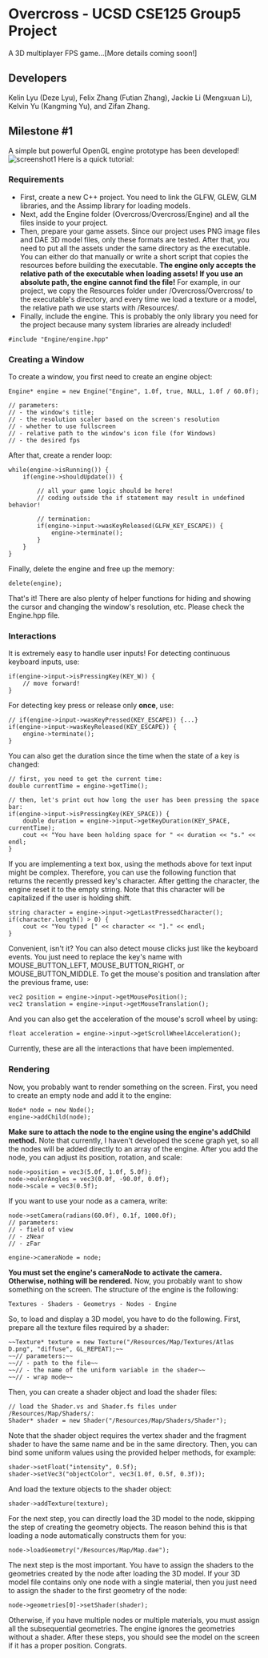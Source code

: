 # Overcross - UCSD CSE125 Group5 Project
A 3D multiplayer FPS game...[More details coming soon!]

## Developers
Kelin Lyu (Deze Lyu), Felix Zhang (Futian Zhang), Jackie Li (Mengxuan Li), Kelvin Yu (Kangming Yu), and Zifan Zhang.

## Milestone #1
A simple but powerful OpenGL engine prototype has been developed!
![screenshot1](https://github.com/ucsd-cse125-sp22/cse125-sp22-group5/blob/main/Screenshots/Screenshot1.png?raw=true)
Here is a quick tutorial:
### Requirements
- First, create a new C++ project. You need to link the GLFW, GLEW, GLM libraries, and the Assimp library for loading models.
- Next, add the Engine folder (Overcross/Overcross/Engine) and all the files inside to your project.
- Then, prepare your game assets. Since our project uses PNG image files and DAE 3D model files, only these formats are tested. After that, you need to put all the assets under the same directory as the executable. You can either do that manually or write a short script that copies the resources before building the executable. **The engine only accepts the relative path of the executable when loading assets! If you use an absolute path, the engine cannot find the file!** For example, in our project, we copy the Resources folder under /Overcross/Overcross/ to the executable's directory, and every time we load a texture or a model, the relative path we use starts with /Resources/.
- Finally, include the engine. This is probably the only library you need for the project because many system libraries are already included!
```
#include "Engine/engine.hpp"
```
### Creating a Window
To create a window, you first need to create an engine object:
```
Engine* engine = new Engine("Engine", 1.0f, true, NULL, 1.0f / 60.0f);

// parameters: 
// - the window's title;
// - the resolution scaler based on the screen's resolution
// - whether to use fullscreen
// - relative path to the window's icon file (for Windows)
// - the desired fps
```
After that, create a render loop:
```
while(engine->isRunning()) {
    if(engine->shouldUpdate()) {
    
        // all your game logic should be here!
        // coding outside the if statement may result in undefined behavior!
        
        // termination:
        if(engine->input->wasKeyReleased(GLFW_KEY_ESCAPE)) {
            engine->terminate();
        }
    }
}
```
Finally, delete the engine and free up the memory:
```
delete(engine);
```
That's it! There are also plenty of helper functions for hiding and showing the cursor and changing the window's resolution, etc. Please check the Engine.hpp file.
### Interactions
It is extremely easy to handle user inputs!
For detecting continuous keyboard inputs, use:
```
if(engine->input->isPressingKey(KEY_W)) {
    // move forward!
}
```
For detecting key press or release only **once**, use:
```
// if(engine->input->wasKeyPressed(KEY_ESCAPE)) {...}
if(engine->input->wasKeyReleased(KEY_ESCAPE)) {
    engine->terminate();
}
```
You can also get the duration since the time when the state of a key is changed:
```
// first, you need to get the current time:
double currentTime = engine->getTime();

// then, let's print out how long the user has been pressing the space bar:
if(engine->input->isPressingKey(KEY_SPACE)) {
    double duration = engine->input->getKeyDuration(KEY_SPACE, currentTime);
    cout << "You have been holding space for " << duration << "s." << endl;
}
```
If you are implementing a text box, using the methods above for text input might be complex. Therefore, you can use the following function that returns the recently pressed key's character. After getting the character, the engine reset it to the empty string. Note that this character will be capitalized if the user is holding shift.
```
string character = engine->input->getLastPressedCharacter();
if(character.length() > 0) {
    cout << "You typed [" << character << "]." << endl;
}
```
Convenient, isn't it? You can also detect mouse clicks just like the keyboard events. You just need to replace the key's name with MOUSE_BUTTON_LEFT, MOUSE_BUTTON_RIGHT, or MOUSE_BUTTON_MIDDLE.
To get the mouse's position and translation after the previous frame, use:
```
vec2 position = engine->input->getMousePosition();
vec2 translation = engine->input->getMouseTranslation();
```
And you can also get the acceleration of the mouse's scroll wheel by using:
```
float acceleration = engine->input->getScrollWheelAcceleration();
```
Currently, these are all the interactions that have been implemented.
### Rendering
Now, you probably want to render something on the screen. First, you need to create an empty node and add it to the engine:
```
Node* node = new Node();
engine->addChild(node);
```
**Make sure to attach the node to the engine using the engine's addChild method.**
Note that currently, I haven't developed the scene graph yet, so all the nodes will be added directly to an array of the engine. After you add the node, you can adjust its position, rotation, and scale:
```
node->position = vec3(5.0f, 1.0f, 5.0f);
node->eulerAngles = vec3(0.0f, -90.0f, 0.0f);
node->scale = vec3(0.5f);
```
If you want to use your node as a camera, write:
```
node->setCamera(radians(60.0f), 0.1f, 1000.0f);
// parameters: 
// - field of view
// - zNear
// - zFar

engine->cameraNode = node;
```
**You must set the engine's cameraNode to activate the camera. Otherwise, nothing will be rendered.**
Now, you probably want to show something on the screen. The structure of the engine is the following:
```
Textures - Shaders - Geometrys - Nodes - Engine
```
So, to load and display a 3D model, you have to do the following. First, prepare all the texture files required by a shader:
```
~~Texture* texture = new Texture("/Resources/Map/Textures/Atlas D.png", "diffuse", GL_REPEAT);~~
~~// parameters:~~
~~// - path to the file~~
~~// - the name of the uniform variable in the shader~~
~~// - wrap mode~~
```
Then, you can create a shader object and load the shader files:
```
// load the Shader.vs and Shader.fs files under /Resources/Map/Shaders/:
Shader* shader = new Shader("/Resources/Map/Shaders/Shader");
```
Note that the shader object requires the vertex shader and the fragment shader to have the same name and be in the same directory. Then, you can bind some uniform values using the provided helper methods, for example:
```
shader->setFloat("intensity", 0.5f);
shader->setVec3("objectColor", vec3(1.0f, 0.5f, 0.3f));
```
And load the texture objects to the shader object:
```
shader->addTexture(texture);
```
For the next step, you can directly load the 3D model to the node, skipping the step of creating the geometry objects. The reason behind this is that loading a node automatically constructs them for you:
```
node->loadGeometry("/Resources/Map/Map.dae");
```
The next step is the most important. You have to assign the shaders to the geometries created by the node after loading the 3D model. If your 3D model file contains only one node with a single material, then you just need to assign the shader to the first geometry of the node:
```
node->geometries[0]->setShader(shader);
```
Otherwise, if you have multiple nodes or multiple materials, you must assign all the subsequential geometries. The engine ignores the geometries without a shader. After these steps, you should see the model on the screen if it has a proper position. Congrats.
